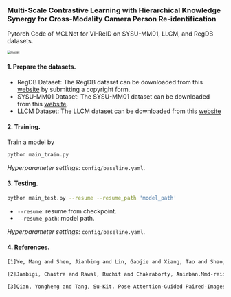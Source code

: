 ### Multi-Scale Contrastive Learning with Hierarchical Knowledge Synergy for Cross-Modality Camera Person Re-identification

Pytorch Code of MCLNet for VI-ReID on SYSU-MM01, LLCM, and RegDB datasets. 

<img src="./materials/model.png" alt="model" style="zoom: 50%;" />

#### 1. Prepare the datasets.

- RegDB Dataset: The RegDB dataset can be downloaded from this [website](http://dm.dongguk.edu/link.html) by submitting a copyright form.
- SYSU-MM01 Dataset: The SYSU-MM01 dataset can be downloaded from this [website](http://isee.sysu.edu.cn/project/RGBIRReID.htm).
- LLCM Dataset: The LLCM dataset can be downloaded from this  [website](https://github.com/ZYK100/LLCM/blob/main/LLCM%20Dataset%20Agreement/LLCM%20DATASET%20RELEASE%20AGREEMENT.pdf)

#### 2. Training.

Train a model by

```bash
python main_train.py
```

*Hyperparameter settings*:  `config/baseline.yaml`. 

#### 3. Testing.

```bash
python main_test.py --resume --resume_path 'model_path'
```

* `--resume`: resume from checkpoint.
* `--resume_path`: model path.

*Hyperparameter settings*:  `config/baseline.yaml`. 

#### 4. References.

```bash
[1]Ye, Mang and Shen, Jianbing and Lin, Gaojie and Xiang, Tao and Shao, Ling and Hoi, Steven CH. Deep learning for person re-identification: A survey and outlook. IEEE transactions on pattern analysis and machine intelligence, vol.44, pp.2872--2893, 2021
```

```bash
[2]Jambigi, Chaitra and Rawal, Ruchit and Chakraborty, Anirban.Mmd-reid: A simple but effective solution for visible-thermal person reid. arXiv preprint arXiv:2111.05059, 2021.
```

```bash
[3]Qian, Yongheng and Tang, Su-Kit. Pose Attention-Guided Paired-Images Generation for Visible-Infrared Person Re-Identification.IEEE Signal Processing Letters, vol.31, pp.346--350, 2024.
```

